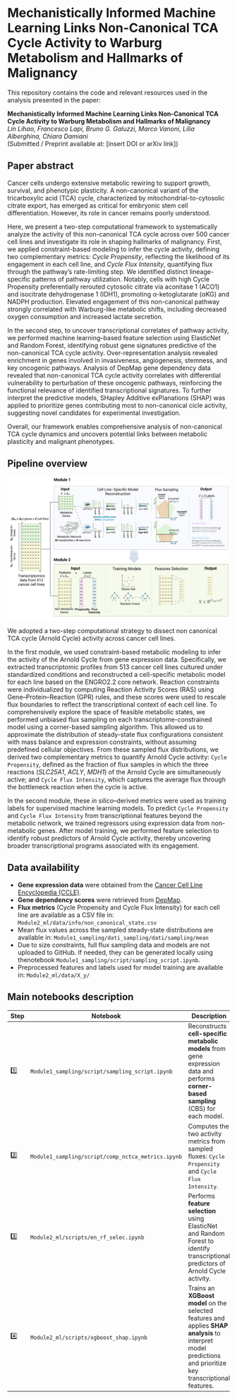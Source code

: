 # Mechanistically Informed Machine Learning Links Non-Canonical TCA Cycle Activity to Warburg Metabolism and Hallmarks of Malignancy

This repository contains the code and relevant resources used in the analysis presented in the paper:

**Mechanistically Informed Machine Learning Links Non-Canonical TCA Cycle Activity to Warburg Metabolism and Hallmarks of Malignancy**  
*Lin Lihao, Francesco Lapi, Bruno G. Galuzzi, Marco Vanoni, Lilia Alberghina, Chiara Damiani*  
(Submitted / Preprint available at: [insert DOI or arXiv link])

## Paper abstract

Cancer cells undergo extensive metabolic rewiring to support growth, survival, and phenotypic plasticity. A non-canonical variant of the tricarboxylic acid (TCA) cycle, characterized by mitochondrial-to-cytosolic citrate export, has emerged as critical for embryonic stem cell differentiation. However, its role in cancer remains poorly understood.

Here, we present a two-step computational framework to systematically analyze the activity of this non-canonical TCA cycle across over 500 cancer cell lines and investigate its role in shaping hallmarks of malignancy. First, we applied constraint-based modeling to infer the cycle activity, defining two complementary metrics: *Cycle Propensity*, reflecting the likelihood of its engagement in each cell line, and *Cycle Flux Intensity*, quantifying flux through the pathway’s rate-limiting step. We identified distinct lineage-specific patterns of pathway utilization. Notably, cells with high Cycle Propensity preferentially rerouted cytosolic citrate via aconitase 1 (ACO1) and isocitrate dehydrogenase 1 (IDH1), promoting α-ketoglutarate (αKG) and NADPH production. Elevated engagement of this non-canonical pathway strongly correlated with Warburg-like metabolic shifts, including decreased oxygen consumption and increased lactate secretion.

In the second step, to uncover transcriptional correlates of pathway activity, we performed machine learning–based feature selection using ElasticNet and Random Forest, identifying robust gene signatures predictive of the non-canonical TCA cycle activity. Over-representation analysis revealed enrichment in genes involved in invasiveness, angiogenesis, stemness, and key oncogenic pathways. Analysis of DepMap gene dependency data revealed that non-canonical TCA cycle activity correlates with differential vulnerability to perturbation of these oncogenic pathways, reinforcing the functional relevance of identified transcriptional signatures. To further interpret the predictive models, SHapley Additive exPlanations (SHAP) was applied to prioritize genes contributing most to non-canonical cicle activity, suggesting novel candidates for experimental investigation.

Overall, our framework enables comprehensive analysis of non-canonical TCA cycle dynamics and uncovers potential links between metabolic plasticity and malignant phenotypes.

## Pipeline overview

<p align="center">
  <img src="Graphical_Abstract.png" alt="Graphical Abstract" width="700"/>
</p>

We adopted a two-step computational strategy to dissect non canonical TCA cycle (Arnold Cycle) activity across cancer cell lines.

In the first module, we used constraint-based metabolic modeling to infer the activity of the Arnold Cycle from gene expression data. Specifically, we extracted transcriptomic profiles from 513 cancer cell lines cultured under standardized conditions and reconstructed a cell-specific metabolic model for each line based on the ENGRO2.2 core network. Reaction constraints were individualized by computing Reaction Activity Scores (RAS) using Gene–Protein–Reaction (GPR) rules, and these scores were used to rescale flux boundaries to reflect the transcriptional context of each cell line. To comprehensively explore the space of feasible metabolic states, we performed unbiased flux sampling on each transcriptome-constrained model using a corner-based sampling algorithm. This allowed us to approximate the distribution of steady-state flux configurations consistent with mass balance and expression constraints, without assuming predefined cellular objectives. From these sampled flux distributions, we derived two complementary metrics to quantify Arnold Cycle activity: `Cycle Propensity`, defined as the fraction of flux samples in which the three reactions (*SLC25A1*, *ACLY*, *MDH1*) of the Arnold Cycle are simultaneously active; and `Cycle Flux Intensity`, which captures the average flux through the bottleneck reaction when the cycle is active.

In the second module, these *in silico*–derived metrics were used as training labels for supervised machine learning models. To predict `Cycle Propensity` and `Cycle Flux Intensity` from transcriptional features beyond the metabolic network, we trained regressors using expression data from non-metabolic genes. After model training, we performed feature selection to identify robust predictors of Arnold Cycle activity, thereby uncovering broader transcriptional programs associated with its engagement.


## Data availability

* **Gene expression data** were obtained from the [Cancer Cell Line Encyclopedia (CCLE)](https://sites.broadinstitute.org/ccle/datasets).
* **Gene dependency scores** were retrieved from [DepMap](https://depmap.org/portal/data_page/?tab=allData).
* **Flux metrics** (Cycle Propensity and Cycle Flux Intensity) for each cell line are available as a CSV file in: `Module2_ml/data/info/non_canonical_state.csv`
* Mean flux values across the sampled steady-state distributions are available in:
`Module1_sampling/dati_sampling/dati/sampling/mean`
*  Due to size constraints, full flux sampling data and models are not uploaded to GitHub. If needed, they can be generated locally using thenotebook `Module1_sampling/script/sampling_script.ipynb`.
*  Preprocessed features and labels used for model training are available in:
`Module2_ml/data/X_y/`

## Main notebooks description

| Step | Notebook                                           | Description                                                                                                                                                    |
| ---- | -------------------------------------------------- | -------------------------------------------------------------------------------------------------------------------------------------------------------------- |
| 1️⃣  | `Module1_sampling/script/sampling_script.ipynb`    | Reconstructs **cell-specific metabolic models** from gene expression data and performs **corner-based sampling** (CBS) for each model.                         |
| 2️⃣  | `Module1_sampling/script/comp_nctca_metrics.ipynb` | Computes the two activity metrics from sampled fluxes: `Cycle Propensity` and `Cycle Flux Intensity`.                                                          |
| 3️⃣  | `Module2_ml/scripts/en_rf_selec.ipynb`             | Performs **feature selection** using ElasticNet and Random Forest to identify transcriptional predictors of Arnold Cycle activity.                             |
| 4️⃣  | `Module2_ml/scripts/xgboost_shap.ipynb`            | Trains an **XGBoost model** on the selected features and applies **SHAP analysis** to interpret model predictions and prioritize key transcriptional features. |








